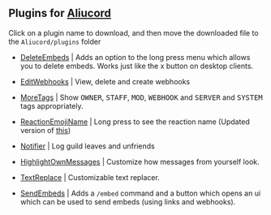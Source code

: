 ## Plugins for [Aliucord](https://github.com/Aliucord)

Click on a plugin name to download, and then move the downloaded file to the `Aliucord/plugins` folder
- [DeleteEmbeds](https://github.com/c10udburst-discord/aliucord-plugins/raw/builds/DeleteEmbeds.zip) | 
  Adds an option to the long press menu which allows you to delete embeds. Works just like the x button on desktop clients.
  
- [EditWebhooks](https://github.com/c10udburst-discord/aliucord-plugins/raw/builds/EditWebhooks.zip) |
  View, delete and create webhooks

- [MoreTags](https://github.com/c10udburst-discord/aliucord-plugins/raw/builds/MoreTags.zip) |
  Show <kbd>OWNER</kbd>, <kbd>STAFF</kbd>, <kbd>MOD</kbd>, <kbd>WEBHOOK</kbd> and <kbd>SERVER</kbd> and <kbd>SYSTEM</kbd> tags appropriately.

- [ReactionEmojiName](https://github.com/c10udburst-discord/aliucord-plugins/raw/builds/ReactionEmojiName.zip) | Long press to see the reaction name (Updated version of [this](https://github.com/terabyte25/plugins))

- [Notifier](https://github.com/c10udburst-discord/aliucord-plugins/raw/builds/Notifier.zip) | Log guild leaves and unfriends

- [HighlightOwnMessages](https://github.com/c10udburst-discord/aliucord-plugins/raw/builds/HighlightOwnMessages.zip) |
  Customize how messages from yourself look.
  
- [TextReplace](https://github.com/c10udburst-discord/aliucord-plugins/raw/builds/TextReplace.zip) |
  Customizable text replacer.
  
- [SendEmbeds](https://github.com/c10udburst-discord/aliucord-plugins/raw/builds/SendEmbeds.zip) |
  Adds a `/embed` command and a button  which opens an ui which can be used to send embeds (using links and webhooks).

